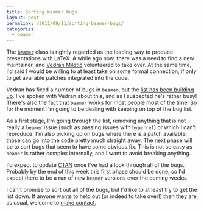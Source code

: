 ```yaml
---
title: Sorting beamer bugs
layout: post
permalink: /2011/09/11/sorting-beamer-bugs/
categories:
  - beamer
---
```

The [`beamer`](https://ctan.org/pkg/beamer) class is rightly regarded as the leading way to produce presentations with LaTeX. A while ago now, there was a need to find a new maintainer, and [Vedran Miletić](https://bitbucket.org/rivanvx) volunteered to take over. At the same time, I'd said I would be willing to at least take on some formal connection, if only to get available patches integrated into the code.

Vedran has fixed a number of bugs in `beamer`, but the [list has been building up](https://bitbucket.org/rivanvx/beamer/issues?status=new&amp;status=open). I've spoken with Vedran about this, and as I suspected he's rather busy! There's also the fact that `beamer` works for most people most of the time. So for the moment I'm going to be dealing with keeping on top of the bug list.

As a first stage, I'm going through the list, removing anything that is not really a `beamer` issue (such as passing issues with `hyperref`) or which I can't reproduce. I'm also picking up on bugs where there is a patch available: those can go into the code pretty much straight away. The next phase will be to sort bugs that seem to have some obvious fix. This is not so easy as `beamer` is rather complex internally, and I want to avoid breaking anything.

I'd expect to update [CTAN](https://www.ctan.org) once I've had a look through all of the bugs. Probably by the end of this week this first phase should be done, so I'd expect there to be a run of new `beamer` versions over the coming weeks.

I can't promise to sort out all of the bugs, but I'd like to at least try to get the list down. If anyone wants to help out (or indeed to take over!) then they are, as usual, welcome to [make contact.](mailto:joseph.wright@morningstar2.co.uk)
